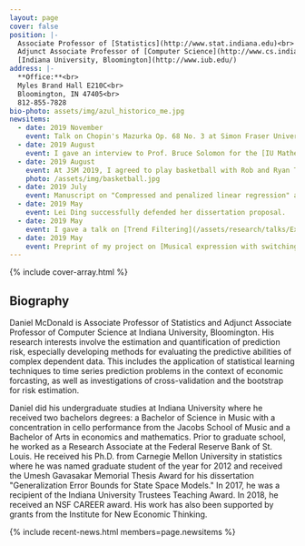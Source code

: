 ```yaml
---
layout: page
cover: false
position: |-
  Associate Professor of [Statistics](http://www.stat.indiana.edu)<br>
  Adjunct Associate Professor of [Computer Science](http://www.cs.indiana.edu)<br>
  [Indiana University, Bloomington](http://www.iub.edu/)
address: |-
  **Office:**<br>
  Myles Brand Hall E210C<br>
  Bloomington, IN 47405<br>
  812-855-7828
bio-photo: assets/img/azul_historico_me.jpg
newsitems:
  - date: 2019 November
    event: Talk on Chopin's Mazurka Op. 68 No. 3 at Simon Fraser University. Slides are viewable [here](https://dajmcdon.github.io/mazurka-talk-2019/chopin-talk-2019.html). 
  - date: 2019 August
    event: I gave an interview to Prof. Bruce Solomon for the [IU Mathematics Alumni Newsletter](https://math.indiana.edu/documents/newsletters/AlumniNewsletter2019.pdf).
  - date: 2019 August
    event: At JSM 2019, I agreed to play basketball with Rob and Ryan Tibshirani and [Dave Zhao](https://publish.illinois.edu/sdzhao/). Dave tried valiantly to make up for my lack of skills, but our team was no match for the Tibshiranis. We did make the cover of the 2019 October issue of [AMSTATNEWS](https://magazine.amstat.org/wp-content/uploads/2019/09/October-Amstat-News.pdf).
    photo: /assets/img/basketball.jpg
  - date: 2019 July
    event: Manuscript on "Compressed and penalized linear regression" accepted at _JCGS_.
  - date: 2019 May
    event: Lei Ding successfully defended her dissertation proposal.
  - date: 2019 May
    event: I gave a talk on [Trend Filtering](/assets/research/talks/ExpFamTF.pdf) at the TTIC/UChicago CS Machine Learning Seminar.
  - date: 2019 May
    event: Preprint of my project on [Musical expression with switching Kalman filters](https://arxiv.org/abs/1907.06244) is available.
---
```


{% include cover-array.html %}


## Biography 

Daniel McDonald is Associate Professor of Statistics and Adjunct Associate Professor of Computer
Science at Indiana University, Bloomington. His research interests involve the estimation and
quantification of prediction risk, especially developing methods for evaluating the predictive
abilities of complex dependent data. This includes the application of statistical learning
techniques to time series prediction problems in the context of economic forcasting, as well as
investigations of cross-validation and the bootstrap for risk estimation.


Daniel did his undergraduate studies at Indiana University where he received two bachelors degrees:
a Bachelor of Science in Music with a concentration in cello performance from the Jacobs School of
Music and a Bachelor of Arts in economics and mathematics. Prior to graduate school, he worked as a
Research Associate at the Federal Reserve Bank of St. Louis. He received his Ph.D. from Carnegie
Mellon University in statistics where he was named graduate student of the year for 2012 and
received the Umesh Gavasakar Memorial Thesis Award for his dissertation "Generalization Error
Bounds for State Space Models." In 2017, he was a recipient of the Indiana University Trustees
Teaching Award. In 2018, he received an NSF CAREER award. His work has also been supported by
grants from the Institute for New Economic Thinking.


{% include recent-news.html members=page.newsitems %}

